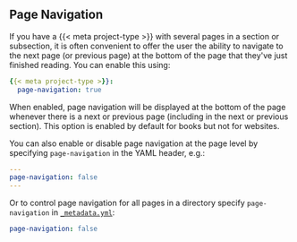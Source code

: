 ## Page Navigation

If you have a {{< meta project-type >}} with several pages in a section or subsection, it is often convenient to offer the user the ability to navigate to the next page (or previous page) at the bottom of the page that they've just finished reading. You can enable this using:

``` yaml
{{< meta project-type >}}:
  page-navigation: true
```

When enabled, page navigation will be displayed at the bottom of the page whenever there is a next or previous page (including in the next or previous section). This option is enabled by default for books but not for websites.

You can also enable or disable page navigation at the page level by specifying `page-navigation` in the YAML header, e.g.:

```{.yaml filename="basics.qmd"}
---
page-navigation: false
---
```

Or to control page navigation for all pages in a directory specify `page-navigation` in [`_metadata.yml`](https://quarto.org/docs/projects/quarto-projects.qmd#directory-metadata):

``` {.yaml filename="_metadata.yml"}
page-navigation: false
```
